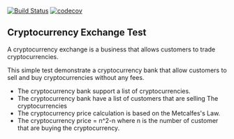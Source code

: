 [![Build Status](https://img.shields.io/travis/HyounesH/cryptocurrency-exchange.svg?style=flat)](https://travis-ci.org/HyounesH/cryptocurrency-exchange)
[![codecov](https://img.shields.io/codecov/c/github/HyounesH/cryptocurrency-exchange.svg?style=flat)](https://codecov.io/gh/HyounesH/cryptocurrency-exchange/branch/master)

Cryptocurrency Exchange Test
-----

A cryptocurrency exchange is a business that allows customers to trade cryptocurrencies.

This simple test demonstrate a cryptocurrency bank that allow customers to sell and buy cryptocurrencies without any fees.

- The cryptocurrency bank support a list of cryptocurrencies.
- The cryptocurrency bank have a list of customers that are selling The cryptocurrencies
- The cryptocurrency price calculation is based on the Metcalfes's Law.
- The cryptocurrency price = n^2-n where n is the number of customer that are buying the cryptocurrency.

